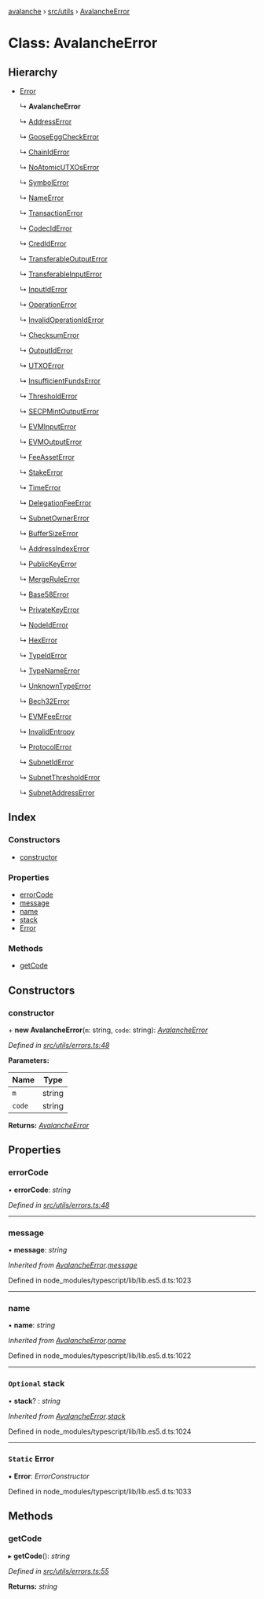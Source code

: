 [avalanche](../README.md) › [src/utils](../modules/src_utils.md) › [AvalancheError](src_utils.avalancheerror.md)

# Class: AvalancheError

## Hierarchy

* [Error](src_utils.avalancheerror.md#static-error)

  ↳ **AvalancheError**

  ↳ [AddressError](src_utils.addresserror.md)

  ↳ [GooseEggCheckError](src_utils.gooseeggcheckerror.md)

  ↳ [ChainIdError](src_utils.chainiderror.md)

  ↳ [NoAtomicUTXOsError](src_utils.noatomicutxoserror.md)

  ↳ [SymbolError](src_utils.symbolerror.md)

  ↳ [NameError](src_utils.nameerror.md)

  ↳ [TransactionError](src_utils.transactionerror.md)

  ↳ [CodecIdError](src_utils.codeciderror.md)

  ↳ [CredIdError](src_utils.crediderror.md)

  ↳ [TransferableOutputError](src_utils.transferableoutputerror.md)

  ↳ [TransferableInputError](src_utils.transferableinputerror.md)

  ↳ [InputIdError](src_utils.inputiderror.md)

  ↳ [OperationError](src_utils.operationerror.md)

  ↳ [InvalidOperationIdError](src_utils.invalidoperationiderror.md)

  ↳ [ChecksumError](src_utils.checksumerror.md)

  ↳ [OutputIdError](src_utils.outputiderror.md)

  ↳ [UTXOError](src_utils.utxoerror.md)

  ↳ [InsufficientFundsError](src_utils.insufficientfundserror.md)

  ↳ [ThresholdError](src_utils.thresholderror.md)

  ↳ [SECPMintOutputError](src_utils.secpmintoutputerror.md)

  ↳ [EVMInputError](src_utils.evminputerror.md)

  ↳ [EVMOutputError](src_utils.evmoutputerror.md)

  ↳ [FeeAssetError](src_utils.feeasseterror.md)

  ↳ [StakeError](src_utils.stakeerror.md)

  ↳ [TimeError](src_utils.timeerror.md)

  ↳ [DelegationFeeError](src_utils.delegationfeeerror.md)

  ↳ [SubnetOwnerError](src_utils.subnetownererror.md)

  ↳ [BufferSizeError](src_utils.buffersizeerror.md)

  ↳ [AddressIndexError](src_utils.addressindexerror.md)

  ↳ [PublicKeyError](src_utils.publickeyerror.md)

  ↳ [MergeRuleError](src_utils.mergeruleerror.md)

  ↳ [Base58Error](src_utils.base58error.md)

  ↳ [PrivateKeyError](src_utils.privatekeyerror.md)

  ↳ [NodeIdError](src_utils.nodeiderror.md)

  ↳ [HexError](src_utils.hexerror.md)

  ↳ [TypeIdError](src_utils.typeiderror.md)

  ↳ [TypeNameError](src_utils.typenameerror.md)

  ↳ [UnknownTypeError](src_utils.unknowntypeerror.md)

  ↳ [Bech32Error](src_utils.bech32error.md)

  ↳ [EVMFeeError](src_utils.evmfeeerror.md)

  ↳ [InvalidEntropy](src_utils.invalidentropy.md)

  ↳ [ProtocolError](src_utils.protocolerror.md)

  ↳ [SubnetIdError](src_utils.subnetiderror.md)

  ↳ [SubnetThresholdError](src_utils.subnetthresholderror.md)

  ↳ [SubnetAddressError](src_utils.subnetaddresserror.md)

## Index

### Constructors

* [constructor](src_utils.avalancheerror.md#constructor)

### Properties

* [errorCode](src_utils.avalancheerror.md#errorcode)
* [message](src_utils.avalancheerror.md#message)
* [name](src_utils.avalancheerror.md#name)
* [stack](src_utils.avalancheerror.md#optional-stack)
* [Error](src_utils.avalancheerror.md#static-error)

### Methods

* [getCode](src_utils.avalancheerror.md#getcode)

## Constructors

###  constructor

\+ **new AvalancheError**(`m`: string, `code`: string): *[AvalancheError](src_utils.avalancheerror.md)*

*Defined in [src/utils/errors.ts:48](https://github.com/ava-labs/avalanchejs/blob/4e59193/src/utils/errors.ts#L48)*

**Parameters:**

Name | Type |
------ | ------ |
`m` | string |
`code` | string |

**Returns:** *[AvalancheError](src_utils.avalancheerror.md)*

## Properties

###  errorCode

• **errorCode**: *string*

*Defined in [src/utils/errors.ts:48](https://github.com/ava-labs/avalanchejs/blob/4e59193/src/utils/errors.ts#L48)*

___

###  message

• **message**: *string*

*Inherited from [AvalancheError](src_utils.avalancheerror.md).[message](src_utils.avalancheerror.md#message)*

Defined in node_modules/typescript/lib/lib.es5.d.ts:1023

___

###  name

• **name**: *string*

*Inherited from [AvalancheError](src_utils.avalancheerror.md).[name](src_utils.avalancheerror.md#name)*

Defined in node_modules/typescript/lib/lib.es5.d.ts:1022

___

### `Optional` stack

• **stack**? : *string*

*Inherited from [AvalancheError](src_utils.avalancheerror.md).[stack](src_utils.avalancheerror.md#optional-stack)*

Defined in node_modules/typescript/lib/lib.es5.d.ts:1024

___

### `Static` Error

▪ **Error**: *ErrorConstructor*

Defined in node_modules/typescript/lib/lib.es5.d.ts:1033

## Methods

###  getCode

▸ **getCode**(): *string*

*Defined in [src/utils/errors.ts:55](https://github.com/ava-labs/avalanchejs/blob/4e59193/src/utils/errors.ts#L55)*

**Returns:** *string*
